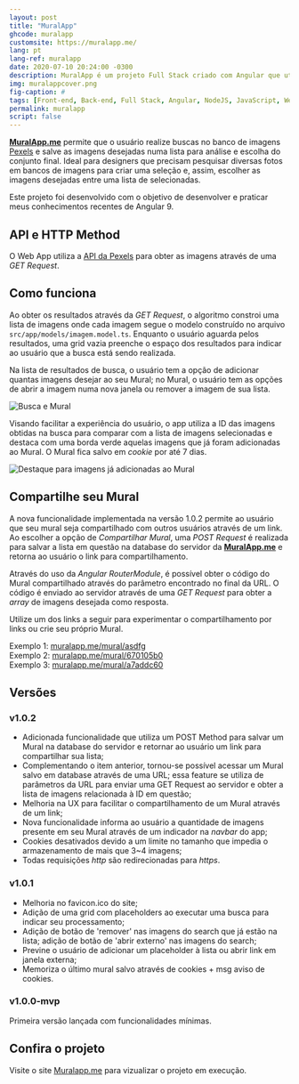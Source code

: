 ```yaml
---
layout: post
title: "MuralApp"
ghcode: muralapp
customsite: https://muralapp.me/
lang: pt
lang-ref: muralapp
date: 2020-07-10 20:24:00 -0300
description: MuralApp é um projeto Full Stack criado com Angular que utiliza a API da Pexels para realizar busca de imagens e salvá-las em uma lista a fim de facilitar a escolha das melhores pelo usuário. 
img: muralappcover.png
fig-caption: #
tags: [Front-end, Back-end, Full Stack, Angular, NodeJS, JavaScript, WebDev, WebApp]
permalink: muralapp
script: false
---
```

**[MuralApp.me](https://muralapp.me)** permite que o usuário realize buscas no banco de imagens [Pexels](https://www.pexels.com) e salve as imagens desejadas numa lista para análise e escolha do conjunto final. Ideal para designers que precisam pesquisar diversas fotos em bancos de imagens para criar uma seleção e, assim, escolher as imagens desejadas entre uma lista de selecionadas.

Este projeto foi desenvolvido com o objetivo de desenvolver e praticar meus conhecimentos recentes de Angular 9.

## API e HTTP Method
O Web App utiliza a [API da Pexels](https://www.pexels.com/api/documentation/#photos-search) para obter as imagens através de uma *GET Request*.

## Como funciona
Ao obter os resultados através da *GET Request*, o algoritmo constroi uma lista de imagens onde cada imagem segue o modelo construído no arquivo ```src/app/models/imagem.model.ts```. Enquanto o usuário aguarda pelos resultados, uma grid vazia preenche o espaço dos resultados para indicar ao usuário que a busca está sendo realizada.

Na lista de resultados de busca, o usuário tem a opção de adicionar quantas imagens desejar ao seu Mural; no Mural, o usuário tem as opções de abrir a imagem numa nova janela ou remover a imagem de sua lista.

![Busca e Mural](https://hugobrancowb.github.io/assets/img/buscamural.jpg)

Visando facilitar a experiência do usuário, o app utiliza a ID das imagens obtidas na busca para comparar com a lista de imagens selecionadas e destaca com uma borda verde aquelas imagens que já foram adicionadas ao Mural. O Mural fica salvo em _cookie_ por até 7 dias.

![Destaque para imagens já adicionadas ao Mural](https://hugobrancowb.github.io/assets/img/destaque.jpg)

## Compartilhe seu Mural
A nova funcionalidade implementada na versão 1.0.2 permite ao usuário que seu mural seja compartilhado com outros usuários através de um link. Ao escolher a opção de *Compartilhar Mural*, uma *POST Request* é realizada para salvar a lista em questão na database do servidor da **[MuralApp.me](https://muralapp.me)** e retorna ao usuário o link para compartilhamento.

Através do uso da *Angular RouterModule*, é possível obter o código do Mural compartilhado através do parâmetro encontrado no final da URL. O código é enviado ao servidor através de uma *GET Request* para obter a *array* de imagens desejada como resposta.

Utilize um dos links a seguir para experimentar o compartilhamento por links ou crie seu próprio Mural.

Exemplo 1: [muralapp.me/mural/asdfg](https://muralapp.me/mural/asdfg)<br/>
Exemplo 2: [muralapp.me/mural/670105b0](https://muralapp.me/mural/670105b0)<br/>
Exemplo 3: [muralapp.me/mural/a7addc60](https://muralapp.me/mural/a7addc60)

## Versões
### v1.0.2
- Adicionada funcionalidade que utiliza um POST Method para salvar um Mural na database do servidor e retornar ao usuário um link para compartilhar sua lista;
- Complementando o item anterior, tornou-se possível acessar um Mural salvo em database através de uma URL; essa feature se utiliza de parâmetros da URL para enviar uma GET Request ao servidor e obter a lista de imagens relacionada à ID em questão;
- Melhoria na UX para facilitar o compartilhamento de um Mural através de um link;
- Nova funcionalidade informa ao usuário a quantidade de imagens presente em seu Mural através de um indicador na _navbar_ do app;
- Cookies desativados devido a um limite no tamanho que impedia o armazenamento de mais que 3~4 imagens;
- Todas requisições _http_ são redirecionadas para _https_.
### v1.0.1
- Melhoria no favicon.ico do site;
- Adição de uma grid com placeholders ao executar uma busca para indicar seu processamento;
- Adição de botão de 'remover' nas imagens do search que já estão na lista; adição de botão de 'abrir externo' nas imagens do search;
- Previne o usuário de adicionar um placeholder à lista ou abrir link em janela externa;
- Memoriza o último mural salvo através de cookies + msg aviso de cookies.
### v1.0.0-mvp
Primeira versão lançada com funcionalidades mínimas.

## Confira o projeto
Visite o site [Muralapp.me](https://muralapp.me) para vizualizar o projeto em execução.